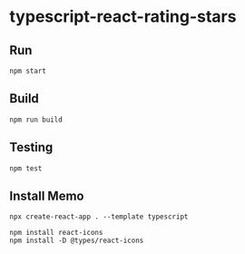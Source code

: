 # typescript-react-rating-stars

## Run

```
npm start
```

## Build

```
npm run build
```

## Testing

```
npm test
```

## Install Memo

```
npx create-react-app . --template typescript
```

```
npm install react-icons
npm install -D @types/react-icons
```
